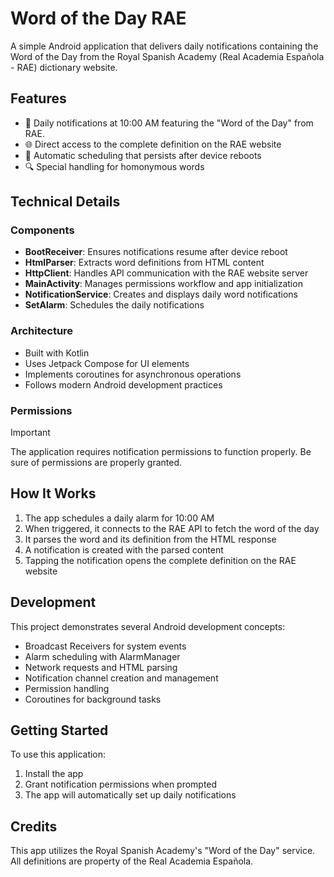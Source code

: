 # Word of the Day RAE

A simple Android application that delivers daily notifications containing the Word of the Day from the Royal Spanish Academy (Real Academia Española - RAE) dictionary website.

## Features

- 📱 Daily notifications at 10:00 AM featuring the "Word of the Day" from RAE.
- 🌐 Direct access to the complete definition on the RAE website
- 🔄 Automatic scheduling that persists after device reboots
- 🔍 Special handling for homonymous words

## Technical Details

### Components

- **BootReceiver**: Ensures notifications resume after device reboot
- **HtmlParser**: Extracts word definitions from HTML content
- **HttpClient**: Handles API communication with the RAE website server
- **MainActivity**: Manages permissions workflow and app initialization
- **NotificationService**: Creates and displays daily word notifications
- **SetAlarm**: Schedules the daily notifications

### Architecture

- Built with Kotlin
- Uses Jetpack Compose for UI elements
- Implements coroutines for asynchronous operations
- Follows modern Android development practices

### Permissions

> [!IMPORTANT]
> The application requires notification permissions to function properly. Be sure of permissions are properly granted.

## How It Works

1. The app schedules a daily alarm for 10:00 AM
2. When triggered, it connects to the RAE API to fetch the word of the day
3. It parses the word and its definition from the HTML response
4. A notification is created with the parsed content
5. Tapping the notification opens the complete definition on the RAE website

## Development

This project demonstrates several Android development concepts:

- Broadcast Receivers for system events
- Alarm scheduling with AlarmManager
- Network requests and HTML parsing
- Notification channel creation and management
- Permission handling
- Coroutines for background tasks

## Getting Started

To use this application:

1. Install the app
2. Grant notification permissions when prompted
3. The app will automatically set up daily notifications

## Credits

This app utilizes the Royal Spanish Academy's "Word of the Day" service. All definitions are property of the Real Academia Española.

